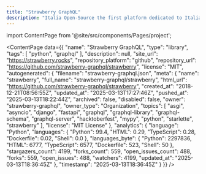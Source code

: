 ```yaml
---
title: "Strawberry GraphQL"
description: "Italia Open-Source the first platform dedicated to Italian open-source world."
---
```

import ContentPage from '@site/src/components/Pages/project';

<ContentPage
    data={{
  "name": "Strawberry GraphQL",
  "type": "library",
  "tags": [
    "python",
    "graphql"
  ],
  "description": null,
  "site_url": "https://strawberry.rocks",
  "repository_platform": "github",
  "repository_url": "https://github.com/strawberry-graphql/strawberry",
  "license": "MIT",
  "autogenerated": {
    "filename": "strawberry-graphql.json",
    "meta": {
      "name": "strawberry",
      "full_name": "strawberry-graphql/strawberry",
      "html_url": "https://github.com/strawberry-graphql/strawberry",
      "created_at": "2018-12-21T08:56:55Z",
      "updated_at": "2025-03-13T17:27:46Z",
      "pushed_at": "2025-03-13T18:22:44Z",
      "archived": false,
      "disabled": false,
      "owner": "strawberry-graphql",
      "owner_type": "Organization",
      "topics": [
        "asgi",
        "asyncio",
        "django",
        "fastapi",
        "graphql",
        "graphql-library",
        "graphql-schema",
        "graphql-server",
        "hacktoberfest",
        "mypy",
        "python",
        "starlette",
        "strawberry"
      ],
      "license": "MIT License"
    },
    "analytics": {
      "language": "Python",
      "languages": {
        "Python": 99.4,
        "HTML": 0.29,
        "TypeScript": 0.28,
        "Dockerfile": 0.02,
        "Shell": 0.0
      },
      "languages_byte": {
        "Python": 2297836,
        "HTML": 6777,
        "TypeScript": 6577,
        "Dockerfile": 523,
        "Shell": 50
      },
      "stargazers_count": 4199,
      "forks_count": 559,
      "open_issues_count": 488,
      "forks": 559,
      "open_issues": 488,
      "watchers": 4199,
      "updated_at": "2025-03-13T18:36:45Z"
    },
    "timestamp": "2025-03-13T18:36:45Z"
  }
}}
/>

